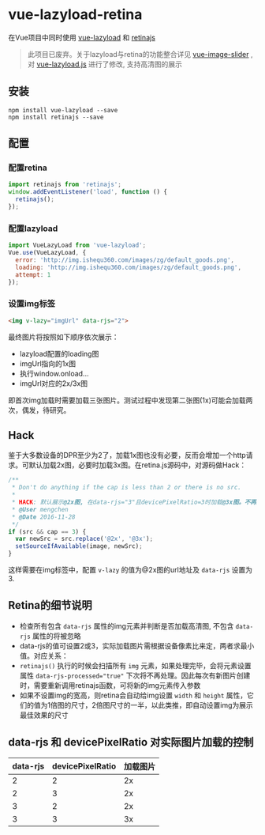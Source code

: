 # vue-lazyload-retina

在Vue项目中同时使用 [vue-lazyload](https://github.com/hilongjw/vue-lazyload) 和 [retinajs](https://github.com/imulus/retinajs)

> 此项目已废弃。关于lazyload与retina的功能整合详见 [vue-image-slider](https://github.com/mengchen129/vue-image-slider) , 对 [vue-lazyload.js](https://github.com/mengchen129/vue-image-slider/blob/master/src/components/vue-lazyload.js) 进行了修改, 支持高清图的展示

## 安装
```
npm install vue-lazyload --save
npm install retinajs --save
```

## 配置
### 配置retina
```javascript
import retinajs from 'retinajs';
window.addEventListener('load', function () {
  retinajs();
});
```

### 配置lazyload
```javascript
import VueLazyLoad from 'vue-lazyload';
Vue.use(VueLazyLoad, {
  error: 'http://img.ishequ360.com/images/zg/default_goods.png',
  loading: 'http://img.ishequ360.com/images/zg/default_goods.png',
  attempt: 1
});
```

### 设置img标签
```html
<img v-lazy="imgUrl" data-rjs="2">
```

最终图片将按照如下顺序依次展示：

- lazyload配置的loading图
- imgUrl指向的1x图
- 执行window.onload...
- imgUrl对应的2x/3x图

即首次img加载时需要加载三张图片。测试过程中发现第二张图(1x)可能会加载两次，偶发，待研究。

## Hack
鉴于大多数设备的DPR至少为2了，加载1x图也没有必要，反而会增加一个http请求。可默认加载2x图，必要时加载3x图。在retina.js源码中，对源码做Hack：
```javascript
/**
 * Don't do anything if the cap is less than 2 or there is no src.
 *
 * HACK: 默认展示@2x图, 在data-rjs="3"且devicePixelRatio=3时加载@3x图。不再展示1x图
 * @User mengchen
 * @Date 2016-11-28
 */
if (src && cap == 3) {
  var newSrc = src.replace('@2x', '@3x');
  setSourceIfAvailable(image, newSrc);
}
```

这样需要在img标签中，配置 `v-lazy` 的值为@2x图的url地址及 `data-rjs` 设置为3.

## Retina的细节说明
* 检查所有包含 `data-rjs` 属性的img元素并判断是否加载高清图, 不包含 `data-rjs` 属性的将被忽略
* data-rjs的值可设置2或3，实际加载图片需根据设备像素比来定，两者求最小值。对应关系：
* `retinajs()` 执行的时候会扫描所有 `img` 元素，如果处理完毕，会将元素设置属性 `data-rjs-processed="true"` 下次将不再处理。因此每次有新图片创建时，需要重新调用retinajs函数，可将新的img元素传入参数
* 如果不设置img的宽高，则retina会自动给img设置 `width` 和 `height` 属性，它们的值为1倍图的尺寸，2倍图尺寸的一半，以此类推，即自动设置img为展示最佳效果的尺寸

## data-rjs 和 devicePixelRatio 对实际图片加载的控制

| data-rjs | devicePixelRatio | 加载图片 |
| --- | --- | --- |
| 2 | 2 | 2x |
| 2 | 3 | 2x |
| 3 | 2 | 2x |
| 3 | 3 | 3x |
